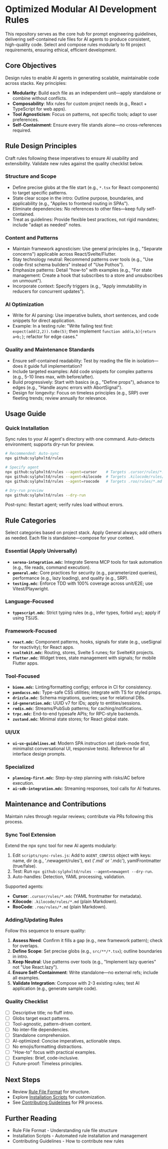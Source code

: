 # Optimized Modular AI Development Rules

This repository serves as the core hub for prompt engineering guidelines, delivering self-contained rule files for AI agents to produce consistent, high-quality code. Select and compose rules modularly to fit project requirements, ensuring ethical, efficient development.

## Core Objectives
Design rules to enable AI agents in generating scalable, maintainable code across stacks. Key principles:
- **Modularity**: Build each file as an independent unit—apply standalone or combine without conflicts.
- **Composability**: Mix rules for custom project needs (e.g., React + TypeScript for web apps).
- **Tool Agnosticism**: Focus on patterns, not specific tools; adapt to user preferences.
- **Self-Containment**: Ensure every file stands alone—no cross-references required.

## Rule Design Principles
Craft rules following these imperatives to ensure AI usability and extensibility. Validate new rules against the quality checklist below.

### Structure and Scope
- Define precise globs at the file start (e.g., `*.tsx` for React components) to target specific patterns.
- State clear scope in the intro: Outline purpose, boundaries, and applicability (e.g., "Applies to frontend routing in SPAs").
- Eliminate dependencies: No references to other files—keep fully self-contained.
- Treat as guidelines: Provide flexible best practices, not rigid mandates; include "adapt as needed" notes.

### Content and Patterns
- Maintain framework agnosticism: Use general principles (e.g., "Separate concerns") applicable across React/Svelte/Flutter.
- Stay technology neutral: Recommend patterns over tools (e.g., "Use code-first schema builders" instead of "Use Pothos").
- Emphasize patterns: Detail "how-to" with examples (e.g., "For state management: Create a hook that subscribes to a store and unsubscribes on unmount").
- Incorporate context: Specify triggers (e.g., "Apply immutability in reducers for concurrent updates").

### AI Optimization
- Write for AI parsing: Use imperative bullets, short sentences, and code snippets for direct application.
- Example: In a testing rule: "Write failing test first: `expect(add(2,2)).toBe(5)`; then implement `function add(a,b){return a+b;}`; refactor for edge cases."

### Quality and Maintenance Standards
- Ensure self-contained readability: Test by reading the file in isolation—does it guide full implementation?
- Include targeted examples: Add code snippets for complex patterns (e.g., 5-10 lines max, with before/after).
- Build progressively: Start with basics (e.g., "Define props"), advance to edges (e.g., "Handle async errors with AbortSignal").
- Design for longevity: Focus on timeless principles (e.g., SRP) over fleeting trends; review annually for relevance.

## Usage Guide

### Quick Installation
Sync rules to your AI agent's directory with one command. Auto-detects environment; supports dry-run for preview.

```bash
# Recommended: Auto-sync
npx github:sylphxltd/rules

# Specify agent
npx github:sylphxltd/rules --agent=cursor    # Targets .cursor/rules/*.mdc (YAML frontmatter)
npx github:sylphxltd/rules --agent=kilocode  # Targets .kilocode/rules/*.md (plain Markdown)
npx github:sylphxltd/rules --agent=roocode   # Targets .roo/rules/*.md (plain Markdown)

# Dry-run preview
npx github:sylphxltd/rules --dry-run
```

Post-sync: Restart agent; verify rules load without errors.

## Rule Categories
Select categories based on project stack. Apply General always; add others as needed. Each file is standalone—compose for your context.

### Essential (Apply Universally)
- **`serena-integration.mdc`**: Integrate Serena MCP tools for task automation (e.g., file reads, command execution).
- **`general.mdc`**: Core practices for security (e.g., parameterized queries), performance (e.g., lazy loading), and quality (e.g., SRP).
- **`testing.mdc`**: Enforce TDD with 100% coverage across unit/E2E; use Vitest/Playwright.

### Language-Focused
- **`typescript.mdc`**: Strict typing rules (e.g., infer types, forbid `any`); apply if using TS/JS.

### Framework-Focused
- **`react.mdc`**: Component patterns, hooks, signals for state (e.g., useSignal for reactivity); for React apps.
- **`sveltekit.mdc`**: Routing, stores, Svelte 5 runes; for SvelteKit projects.
- **`flutter.mdc`**: Widget trees, state management with signals; for mobile Flutter apps.

### Tool-Focused
- **`biome.mdc`**: Linting/formatting configs; enforce in CI for consistency.
- **`pandacss.mdc`**: Type-safe CSS utilities; integrate with TS for styled props.
- **`drizzle.mdc`**: Schema migrations, queries; use for relational DBs.
- **`id-generation.mdc`**: UUID v7 for IDs; apply to entities/sessions.
- **`redis.mdc`**: Streams/PubSub patterns; for caching/notifications.
- **`trpc.mdc`**: End-to-end typesafe APIs; for RPC-style backends.
- **`zustand.mdc`**: Minimal state stores; for React global state.

### UI/UX
- **`ui-ux-guidelines.md`**: Modern SPA instruction set (dark-mode first, minimalist conversational UI, responsive tests). Reference for all interface design prompts.

### Specialized
- **`planning-first.mdc`**: Step-by-step planning with risks/AC before execution.
- **`ai-sdk-integration.mdc`**: Streaming responses, tool calls for AI features.


## Maintenance and Contributions
Maintain rules through regular reviews; contribute via PRs following this process.

### Sync Tool Extension
Extend the npx sync tool for new AI agents modularly:
1. Edit `scripts/sync-rules.js`: Add to `AGENT_CONFIGS` object with keys: name, dir (e.g., '.newagent/rules'), ext ('.md' or '.mdc'), yamlFrontmatter (true/false).
2. Test: Run `npx github:sylphxltd/rules --agent=newagent --dry-run`.
3. Auto-handles: Detection, YAML processing, validation.

Supported agents:
- **Cursor**: `.cursor/rules/*.mdc` (YAML frontmatter for metadata).
- **Kilocode**: `.kilocode/rules/*.md` (plain Markdown).
- **RooCode**: `.roo/rules/*.md` (plain Markdown).

### Adding/Updating Rules
Follow this sequence to ensure quality:
1. **Assess Need**: Confirm it fills a gap (e.g., new framework pattern); check for overlaps.
2. **Define Scope**: Set precise globs (e.g., `src/**/*.tsx`); outline boundaries in intro.
3. **Keep Neutral**: Use patterns over tools (e.g., "Implement lazy queries" not "Use React.lazy").
4. **Ensure Self-Containment**: Write standalone—no external refs; include all examples.
5. **Validate Integration**: Compose with 2-3 existing rules; test AI application (e.g., generate sample code).

### Quality Checklist
- [ ] Descriptive title; no fluff intro.
- [ ] Globs target exact patterns.
- [ ] Tool-agnostic, pattern-driven content.
- [ ] No inter-file dependencies.
- [ ] Standalone comprehension.
- [ ] AI-optimized: Concise imperatives, actionable steps.
- [ ] No emojis/formatting distractions.
- [ ] "How-to" focus with practical examples.
- [ ] Examples: Brief, code-inclusive.
- [ ] Future-proof: Timeless principles.

## Next Steps
- Review [Rule File Format](link-to-format) for structure.
- Explore [Installation Scripts](link-to-scripts) for customization.
- See [Contributing Guidelines](link-to-contrib) for PR process.

## Further Reading

- Rule File Format - Understanding rule file structure
- Installation Scripts - Automated rule installation and management
- Contributing Guidelines - How to contribute new rules